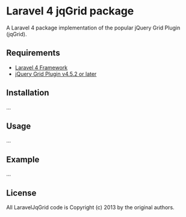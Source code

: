 # Laravel 4 jqGrid package

A Laravel 4 package implementation of the popular jQuery Grid Plugin (jqGrid).

## Requirements

* [Laravel 4 Framework](https://github.com/laravel/laravel)
* [jQuery Grid Plugin v4.5.2 or later](http://www.trirand.com/blog/)

## Installation

...

## Usage

...

## Example

...

## License

All LaravelJqGrid code is Copyright (c) 2013 by the original authors.
